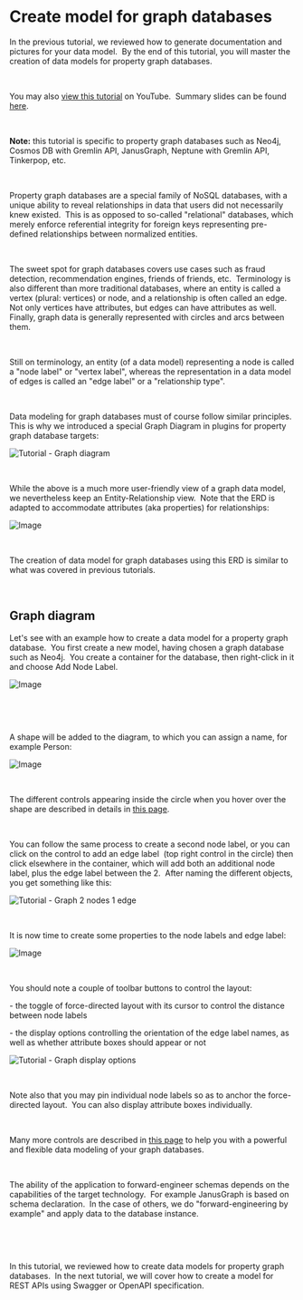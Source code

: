 # Create model for graph databases

In the previous tutorial, we reviewed how to generate documentation and pictures for your data model.&nbsp; By the end of this tutorial, you will master the creation of data models for property graph databases.

&nbsp;

You may also [view this tutorial](<https://youtu.be/C0NoEbDMNm4> "target=\"\_blank\"") on YouTube.&nbsp; Summary slides can be found [here](<https://www.slideshare.net/PascalDesmarets1/hackolade-tutorial-part-11-create-a-model-for-graph-databases> "target=\"\_blank\"").

&nbsp;

**Note:** this tutorial is specific to property graph databases such as Neo4j, Cosmos DB with Gremlin API, JanusGraph, Neptune with Gremlin API, Tinkerpop, etc.

&nbsp;

Property graph databases are a special family of NoSQL databases, with a unique ability to reveal relationships in data that users did not necessarily knew existed.&nbsp; This is as opposed to so-called "relational" databases, which merely enforce referential integrity for foreign keys representing pre-defined relationships between normalized entities.

&nbsp;

The sweet spot for graph databases covers use cases such as fraud detection, recommendation engines, friends of friends, etc.&nbsp; Terminology is also different than more traditional databases, where an entity is called a vertex (plural: vertices) or node, and a relationship is often called an edge.&nbsp; Not only vertices have attributes, but edges can have attributes as well.&nbsp; Finally, graph data is generally represented with circles and arcs between them.

&nbsp;

Still on terminology, an entity (of a data model) representing a node is called a "node label" or "vertex label", whereas the representation in a data model of edges is called an "edge label" or a "relationship type".

&nbsp;

Data modeling for graph databases must of course follow similar principles.&nbsp; This is why we introduced a special Graph Diagram in plugins for property graph database targets:

![Tutorial - Graph diagram](<lib/Tutorial - Graph diagram.png>)

&nbsp;

While the above is a much more user-friendly view of a graph data model, we nevertheless keep an Entity-Relationship view.&nbsp; Note that the ERD is adapted to accommodate attributes (aka properties) for relationships:

![Image](<lib/Tutorial - Graph ERD.png>)

&nbsp;

The creation of data model for graph databases using this ERD is similar to what was covered in previous tutorials. &nbsp;

&nbsp;

## Graph diagram

Let's see with an example how to create a data model for a property graph database.&nbsp; You first create a new model, having chosen a graph database such as Neo4j.&nbsp; You create a container for the database, then right-click in it and choose Add Node Label.

![Image](<lib/Tutorial Graph Add Node Label.png>)

&nbsp;

&nbsp;

A shape will be added to the diagram, to which you can assign a name, for example Person:

![Image](<lib/Graph node label.png>)

&nbsp;

The different controls appearing inside the circle when you hover over the shape are described in details in [this page](<Graphshapes.md>).

&nbsp;

You can follow the same process to create a second node label, or you can click on the control to add an edge label&nbsp; (top right control in the circle) then click elsewhere in the container, which will add both an additional node label, plus the edge label between the 2.&nbsp; After naming the different objects, you get something like this:

![Tutorial - Graph 2 nodes 1 edge](<lib/Tutorial - Graph 2 nodes 1 edge.png>)

&nbsp;

It is now time to create some properties to the node labels and edge label:

![Image](<lib/Tutorial - Graph 2 nodes 1 edge with attribut.png>)

&nbsp;

You should note a couple of toolbar buttons to control the layout:

\- the toggle of force-directed layout with its cursor to control the distance between node labels

\- the display options controlling the orientation of the edge label names, as well as whether attribute boxes should appear or not

![Tutorial - Graph display options](<lib/Tutorial - Graph display options.png>)

&nbsp;

Note also that you may pin individual node labels so as to anchor the force-directed layout.&nbsp; You can also display attribute boxes individually.

&nbsp;

Many more controls are described in [this page](<Graphshapes.md>) to help you with a powerful and flexible data modeling of your graph databases. &nbsp;

&nbsp;

The ability of the application to forward-engineer schemas depends on the capabilities of the target technology.&nbsp; For example JanusGraph is based on schema declaration.&nbsp; In the case of others, we do "forward-engineering by example" and apply data to the database instance.

&nbsp;

&nbsp;

In this tutorial, we reviewed how to create data models for property graph databases.&nbsp; In the next tutorial, we will cover how to create a model for REST APIs using Swagger or OpenAPI specification.

